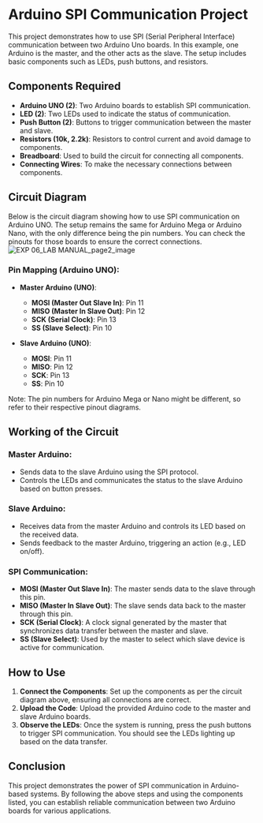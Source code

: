 # Arduino SPI Communication Project

This project demonstrates how to use SPI (Serial Peripheral Interface) communication between two Arduino Uno boards. In this example, one Arduino is the master, and the other acts as the slave. The setup includes basic components such as LEDs, push buttons, and resistors.

## Components Required

- **Arduino UNO (2)**: Two Arduino boards to establish SPI communication.
- **LED (2)**: Two LEDs used to indicate the status of communication.
- **Push Button (2)**: Buttons to trigger communication between the master and slave.
- **Resistors (10k, 2.2k)**: Resistors to control current and avoid damage to components.
- **Breadboard**: Used to build the circuit for connecting all components.
- **Connecting Wires**: To make the necessary connections between components.

## Circuit Diagram

Below is the circuit diagram showing how to use SPI communication on Arduino UNO. The setup remains the same for Arduino Mega or Arduino Nano, with the only difference being the pin numbers. You can check the pinouts for those boards to ensure the correct connections.
![EXP 06_LAB MANUAL_page2_image](https://github.com/user-attachments/assets/1ee1e4df-2d52-4d96-b39a-c09ac2d1e360)



### Pin Mapping (Arduino UNO):
- **Master Arduino (UNO)**:
  - **MOSI (Master Out Slave In)**: Pin 11
  - **MISO (Master In Slave Out)**: Pin 12
  - **SCK (Serial Clock)**: Pin 13
  - **SS (Slave Select)**: Pin 10

- **Slave Arduino (UNO)**:
  - **MOSI**: Pin 11
  - **MISO**: Pin 12
  - **SCK**: Pin 13
  - **SS**: Pin 10

Note: The pin numbers for Arduino Mega or Nano might be different, so refer to their respective pinout diagrams.

## Working of the Circuit

### Master Arduino:
- Sends data to the slave Arduino using the SPI protocol.
- Controls the LEDs and communicates the status to the slave Arduino based on button presses.

### Slave Arduino:
- Receives data from the master Arduino and controls its LED based on the received data.
- Sends feedback to the master Arduino, triggering an action (e.g., LED on/off).

### SPI Communication:
- **MOSI (Master Out Slave In)**: The master sends data to the slave through this pin.
- **MISO (Master In Slave Out)**: The slave sends data back to the master through this pin.
- **SCK (Serial Clock)**: A clock signal generated by the master that synchronizes data transfer between the master and slave.
- **SS (Slave Select)**: Used by the master to select which slave device is active for communication.

## How to Use

1. **Connect the Components**: Set up the components as per the circuit diagram above, ensuring all connections are correct.
2. **Upload the Code**: Upload the provided Arduino code to the master and slave Arduino boards.
3. **Observe the LEDs**: Once the system is running, press the push buttons to trigger SPI communication. You should see the LEDs lighting up based on the data transfer.

## Conclusion

This project demonstrates the power of SPI communication in Arduino-based systems. By following the above steps and using the components listed, you can establish reliable communication between two Arduino boards for various applications.
